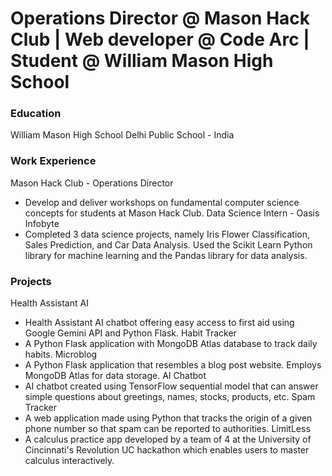 # Operations Director @ Mason Hack Club | Web developer @ Code Arc | Student @ William Mason High School

### Education
William Mason High School
Delhi Public School - India

### Work Experience
Mason Hack Club - Operations Director
- Develop and deliver workshops on fundamental computer science concepts for students at Mason Hack Club.
Data Science Intern - Oasis Infobyte
- Completed 3 data science projects, namely Iris Flower Classification, Sales Prediction, and Car Data Analysis.
Used the Scikit Learn Python library for machine learning and the Pandas library for data analysis.

### Projects
Health Assistant AI
- Health Assistant AI chatbot offering easy access to first aid using Google Gemini API and Python Flask.
Habit Tracker
- A Python Flask application with MongoDB Atlas database to track daily habits.
Microblog
- A Python Flask application that resembles a blog post website. Employs MongoDB Atlas for data storage.
AI Chatbot
- AI chatbot created using TensorFlow sequential model that can answer simple questions about greetings, names, stocks, products, etc.
Spam Tracker
- A web application made using Python that tracks the origin of a given phone number so that spam can be reported to authorities.
LimitLess
- A calculus practice app developed by a team of 4 at the University of Cincinnati's Revolution UC hackathon which enables users to master calculus interactively.
